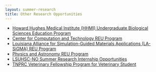 ```yaml
---
layout: summer-research
title: Other Research Opportunities
---
```


- [Howard Hughes Medical Institute (HHMI) Undergraduate Biological Sciences Education Program][2]
- [Center for Computation and Technology REU Program][3]
- [Louisiana Alliance for Simulation-Guided Materials Applications (LA-SiGMA) REU Program][4]
- [Physics and Astronomy REU Program][5]
- [LSUHSC-NO Summer Research Internship Opportunities][6]
- [TNPRC Veterinary Fellowship Program for Veterinary Student][7]

[2]: http://lsuhhmi.com/
[3]: http://reu.cct.lsu.edu/
[4]: http://www.institute.loni.org/lasigma/reu/apply/index.php
[5]: http://www.phys.lsu.edu/newwebsite/undergraduate/reu_program/
[6]: http://www.medschool.lsuhsc.edu/genetics/summer_highschool_undergrad.aspx
[7]: http://www.tnprc.tulane.edu/training_summer.html
